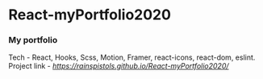 # React-myPortfolio2020

<h3>My portfolio</h3>

Tech - React, Hooks, Scss, Motion, Framer, react-icons, react-dom, eslint.  
Project link - <i>https://rainspistols.github.io/React-myPortfolio2020/</i>
